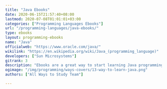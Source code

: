 ```yaml
---
title: "Java Ebooks"
date: 2020-06-15T21:57:40+08:00
lastmod: 2020-07-08T01:01:01+03:00
categories: ["Programming Languages Ebooks"]
url: "/programming-languages/java-ebooks/"
type: ebooks
layout: programming-ebooks
name: "Java"
officialweb: "https://www.oracle.com/java/"
wikilink: "https://en.wikipedia.org/wiki/Java_(programming_language)"
developers: ["Sun Microsystems"]
gitrank: 3
description: "Ebooks are a great way to start learning Java programming, download and read your ebooks for Java on any device, free & paid versions are both available."
ogimage: "/img/programming/ways-covers/13-way-to-learn-java.png"
authors: ["All Ways to Study Team"]

---
```


